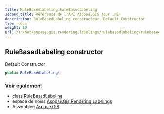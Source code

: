 ```yaml
---
title: RuleBasedLabeling.RuleBasedLabeling
second_title: Référence de l'API Aspose.GIS pour .NET
description: RuleBasedLabeling constructeur. Default_Constructor
type: docs
weight: 10
url: /fr/net/aspose.gis.rendering.labelings/rulebasedlabeling/rulebasedlabeling/
---
```

## RuleBasedLabeling constructor

Default_Constructor

```csharp
public RuleBasedLabeling()
```

### Voir également

* class [RuleBasedLabeling](../)
* espace de noms [Aspose.Gis.Rendering.Labelings](../../rulebasedlabeling/)
* Assemblée [Aspose.GIS](../../../)


